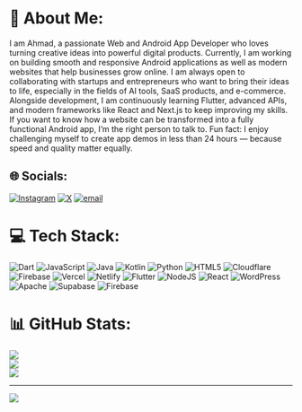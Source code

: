 # 💫 About Me:
I am Ahmad, a passionate Web and Android App Developer who loves turning creative ideas into powerful digital products. Currently, I am working on building smooth and responsive Android applications as well as modern websites that help businesses grow online. I am always open to collaborating with startups and entrepreneurs who want to bring their ideas to life, especially in the fields of AI tools, SaaS products, and e-commerce. Alongside development, I am continuously learning Flutter, advanced APIs, and modern frameworks like React and Next.js to keep improving my skills. If you want to know how a website can be transformed into a fully functional Android app, I’m the right person to talk to. Fun fact: I enjoy challenging myself to create app demos in less than 24 hours — because speed and quality matter equally.


## 🌐 Socials:
[![Instagram](https://img.shields.io/badge/Instagram-%23E4405F.svg?logo=Instagram&logoColor=white)](https://instagram.com/muhammadahmadnasir11) [![X](https://img.shields.io/badge/X-black.svg?logo=X&logoColor=white)](https://x.com/CallA40724) [![email](https://img.shields.io/badge/Email-D14836?logo=gmail&logoColor=white)](mailto:callmeahmadnasir@gmail.com) 

# 💻 Tech Stack:
![Dart](https://img.shields.io/badge/dart-%230175C2.svg?style=for-the-badge&logo=dart&logoColor=white) ![JavaScript](https://img.shields.io/badge/javascript-%23323330.svg?style=for-the-badge&logo=javascript&logoColor=%23F7DF1E) ![Java](https://img.shields.io/badge/java-%23ED8B00.svg?style=for-the-badge&logo=openjdk&logoColor=white) ![Kotlin](https://img.shields.io/badge/kotlin-%237F52FF.svg?style=for-the-badge&logo=kotlin&logoColor=white) ![Python](https://img.shields.io/badge/python-3670A0?style=for-the-badge&logo=python&logoColor=ffdd54) ![HTML5](https://img.shields.io/badge/html5-%23E34F26.svg?style=for-the-badge&logo=html5&logoColor=white) ![Cloudflare](https://img.shields.io/badge/Cloudflare-F38020?style=for-the-badge&logo=Cloudflare&logoColor=white) ![Firebase](https://img.shields.io/badge/firebase-%23039BE5.svg?style=for-the-badge&logo=firebase) ![Vercel](https://img.shields.io/badge/vercel-%23000000.svg?style=for-the-badge&logo=vercel&logoColor=white) ![Netlify](https://img.shields.io/badge/netlify-%23000000.svg?style=for-the-badge&logo=netlify&logoColor=#00C7B7) ![Flutter](https://img.shields.io/badge/Flutter-%2302569B.svg?style=for-the-badge&logo=Flutter&logoColor=white) ![NodeJS](https://img.shields.io/badge/node.js-6DA55F?style=for-the-badge&logo=node.js&logoColor=white) ![React](https://img.shields.io/badge/react-%2320232a.svg?style=for-the-badge&logo=react&logoColor=%2361DAFB) ![WordPress](https://img.shields.io/badge/WordPress-%23117AC9.svg?style=for-the-badge&logo=WordPress&logoColor=white) ![Apache](https://img.shields.io/badge/apache-%23D42029.svg?style=for-the-badge&logo=apache&logoColor=white) ![Supabase](https://img.shields.io/badge/Supabase-3ECF8E?style=for-the-badge&logo=supabase&logoColor=white) ![Firebase](https://img.shields.io/badge/firebase-a08021?style=for-the-badge&logo=firebase&logoColor=ffcd34)
# 📊 GitHub Stats:
![](https://github-readme-stats.vercel.app/api?username=callmeahmadnasir&theme=dark&hide_border=false&include_all_commits=false&count_private=false)<br/>
![](https://nirzak-streak-stats.vercel.app/?user=callmeahmadnasir&theme=dark&hide_border=false)<br/>
![](https://github-readme-stats.vercel.app/api/top-langs/?username=callmeahmadnasir&theme=dark&hide_border=false&include_all_commits=false&count_private=false&layout=compact)

---
[![](https://visitcount.itsvg.in/api?id=callmeahmadnasir&icon=0&color=0)](https://visitcount.itsvg.in)

<!-- Proudly created with GPRM ( https://gprm.itsvg.in ) -->
